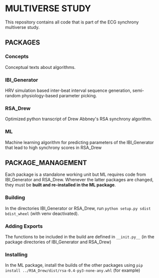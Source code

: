 # MULTIVERSE STUDY

This repository contains all code that is part of the ECG synchrony multiverse study.

## PACKAGES

### Concepts

Conceptual texts about algorithms.

### IBI_Generator

HRV simulation based inter-beat interval sequence generation, semi-random physiology-based parameter picking.

### RSA_Drew

Optimized python transcript of Drew Abbney's RSA synchrony algorithm.

### ML

Machine learning algorithm for predicting parameters of the IBI_Generator that lead to high synchrony scores in RSA_Drew

## PACKAGE_MANAGEMENT

Each package is a standalone working unit but ML requires code from IBI_Generator and RSA_Drew. Whenever the latter packages are changed, they must be **built and re-installed in the ML package**.

### Building

In the directories IBI_Generator or RSA_Drew, run `python setup.py sdist bdist_wheel` (with venv deactivated).

### Adding Exports

The functions to be included in the build are defined in `__init.py__` (in the package directories of IBI_Generator and RSA_Drew)

### Installing

In the ML package, install the builds of the other packages using `pip install ../RSA_Drew/dist/rsa-0.4-py3-none-any.whl` (for example)